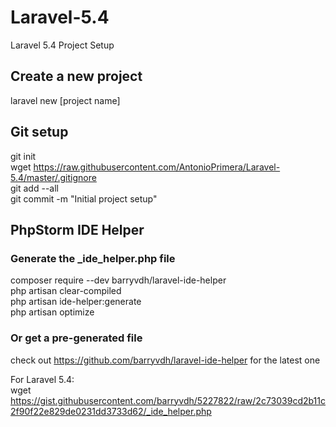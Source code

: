 # Laravel-5.4
Laravel 5.4 Project Setup


## Create a new project
laravel new [project name]


## Git setup
git init  
wget https://raw.githubusercontent.com/AntonioPrimera/Laravel-5.4/master/.gitignore  
git add --all  
git commit -m "Initial project setup"

## PhpStorm IDE Helper

### Generate the _ide_helper.php file
composer require --dev barryvdh/laravel-ide-helper  
php artisan clear-compiled  
php artisan ide-helper:generate  
php artisan optimize

### Or get a pre-generated file
check out https://github.com/barryvdh/laravel-ide-helper for the latest one

For Laravel 5.4:  
wget https://gist.githubusercontent.com/barryvdh/5227822/raw/2c73039cd2b11c2f90f22e829de0231dd3733d62/_ide_helper.php
